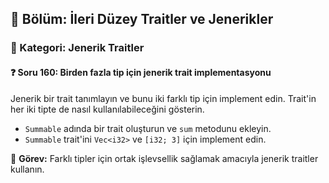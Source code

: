 ## 📘 Bölüm: İleri Düzey Traitler ve Jenerikler  
### 🔹 Kategori: Jenerik Traitler  
#### ❓ Soru 160: Birden fazla tip için jenerik trait implementasyonu

Jenerik bir trait tanımlayın ve bunu iki farklı tip için implement edin. Trait'in her iki tipte de nasıl kullanılabileceğini gösterin.

- `Summable` adında bir trait oluşturun ve `sum` metodunu ekleyin.
- `Summable` trait'ini `Vec<i32>` ve `[i32; 3]` için implement edin.

🔧 **Görev:** Farklı tipler için ortak işlevsellik sağlamak amacıyla jenerik traitler kullanın.
